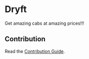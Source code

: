 # Dryft
Get amazing cabs at amazing prices!!!

## Contribution
Read the [Contribution Guide](CONTRIBUTION.md).
